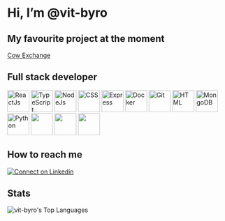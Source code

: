 # Hi, I’m @vit-byro
## My favourite project at the moment
<a href="https://github.com/orgs/COW-Exchange/repositories" target="_blank">Cow Exchange</a>
## Full stack developer
<p>
  <img src="https://www.vectorlogo.zone/logos/reactjs/reactjs-ar21.svg" alt="ReactJs" height="50"/>
  <img src="https://www.vectorlogo.zone/logos/typescriptlang/typescriptlang-ar21.svg" alt="TypeScript" height="50"/>
  <img src="https://www.vectorlogo.zone/logos/nodejs/nodejs-ar21.svg" alt="NodeJs" height="50"/>
  <img src="https://www.vectorlogo.zone/logos/w3_css/w3_css-ar21.svg" alt="CSS" height="50"/>
  <img src="https://www.vectorlogo.zone/logos/expressjs/expressjs-ar21.svg" alt="Express" height="50"/>
  <img src="https://www.vectorlogo.zone/logos/docker/docker-ar21.svg" alt="Docker" height="50"/>
  <img src="https://www.vectorlogo.zone/logos/git-scm/git-scm-ar21.svg" alt="Git" height="50"/>
  <img src="https://www.vectorlogo.zone/logos/w3_html5/w3_html5-ar21.svg" alt="HTML" height="50"/>
  <img src="https://www.vectorlogo.zone/logos/mongodb/mongodb-ar21.svg" alt="MongoDB" height="50"/>
  <img src="https://www.vectorlogo.zone/logos/python/python-ar21.svg" alt="Python" height="50"/>
  <img src="" alt="" height="50"/>
  <img src="" alt="" height="50"/>
  <img src="" alt="" height="50"/>
</p>

## How to reach me

   <a href="https://www.linkedin.com/in/csaba-ferenc-guti-202b19152">
        <img src="https://raw.githubusercontent.com/Iwi4a/iwi4a/master/assets/linkedin.svg" alt="Connect on Linkedin">
    </a>

## Stats

![vit-byro's Top Languages](https://github-readme-stats.vercel.app/api/top-langs/?username=vit-byro&theme=vue-dark&show_icons=true&hide_border=true&layout=compact)
<!---
vit-byro/vit-byro is a ✨ special ✨ repository because its `README.md` (this file) appears on your GitHub profile.
You can click the Preview link to take a look at your changes.
--->
